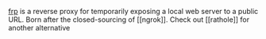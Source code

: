 [frp](https://github.com/fatedier/frp) is a reverse proxy for temporarily exposing a local web server to a public URL. Born after the closed-sourcing of [[ngrok]]. Check out [[rathole]] for another alternative